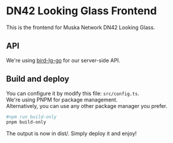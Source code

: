 # DN42 Looking Glass Frontend

This is the frontend for Muska Network DN42 Looking Glass.

## API

We're using [bird-lg-go](https://github.com/xddxdd/bird-lg-go) for our server-side API.

## Build and deploy

You can configure it by modify this file: `src/config.ts`.  
We're using PNPM for package management.  
Alternatively, you can use any other package manager you prefer.

```bash
#npm run build-only
pnpm build-only
```

The output is now in dist/. Simply deploy it and enjoy!
